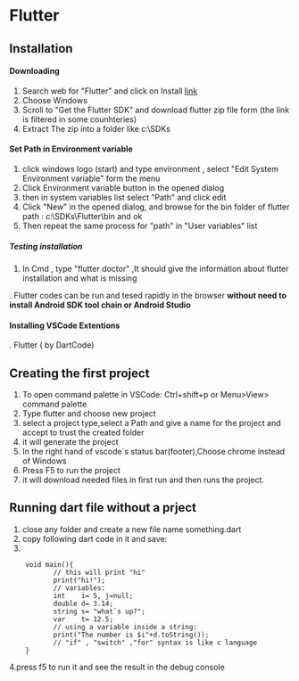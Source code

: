 # Flutter
## Installation
#### Downloading
1. Search web for "Flutter" and click on Install [link](https://docs.flutter.dev/get-started/install)
2. Choose Windows
3. Scroll to "Get the Flutter SDK" and download flutter zip file form (the link is filtered in some counhteries)
4. Extract The zip into a folder like c:\SDKs

#### Set Path in Environment variable
1. click windows logo (start) and type environment , select "Edit System Environment variable" form the menu
2. Click Environment variable button in the opened dialog
3. then in system variables list select "Path" and click edit
4. Click "New" in the opened dialog, and browse for the bin folder of flutter path : c:\SDKs\Flutter\bin and ok
5. Then repeat the same process for "path" in "User variables" list

##### Testing installation
1. In Cmd , type "flutter doctor" ,It should give the information about flutter installation and what is missing

. Flutter codes can be run and tesed rapidly in the browser **without need to install Android SDK tool chain or Android Studio**
#### Installing VSCode Extentions
. Flutter ( by DartCode)
## Creating the first project
1. To open command palette in VSCode: Ctrl+shift+p or Menu>View> command palette
2. Type flutter and choose new project
3. select a project type,select a Path and give a name for the project and accept to trust the created folder
4. it will generate the project 
5. In the right hand of vscode`s status bar(footer),Choose chrome instead of Windows
6. Press F5 to run the project
7. it will download needed files in first run and then runs the project.

## Running dart file without a prject
1. close any folder and create a new file name something.dart
2. copy following dart code in it and save:
3.
```
    void main(){
           // this will print "hi"
           print("hi!");
           // variables:
           int    i= 5, j=null;
           double d= 3.14;
           string s= "what`s up?";
           var    t= 12.5;
           // using a variable inside a string:
           print("The number is $i"+d.toString());
           // "if" , "switch" ,"for" syntax is like c language       
    }
```
4.press f5 to run it and see the result in the debug console
